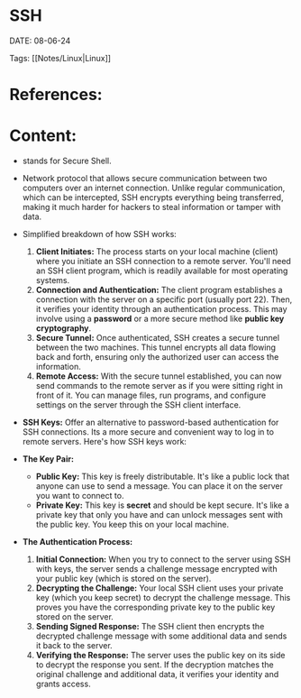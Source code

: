 
# SSH


DATE:  08-06-24


Tags: [[Notes/Linux|Linux]]

# References:



# Content:


- stands for Secure Shell. 
- Network protocol that allows secure communication between two computers over an internet connection. Unlike regular communication, which can be intercepted, SSH encrypts everything being transferred, making it much harder for hackers to steal information or tamper with data.

- Simplified breakdown of how SSH works:
	1. **Client Initiates:** The process starts on your local machine (client) where you initiate an SSH connection to a remote server. You'll need an SSH client program, which is readily available for most operating systems.
	2. **Connection and Authentication:** The client program establishes a connection with the server on a specific port (usually port 22). Then, it verifies your identity through an authentication process. This may involve using a **password** or a more secure method like **public key cryptography**.
	3. **Secure Tunnel:** Once authenticated, SSH creates a secure tunnel between the two machines. This tunnel encrypts all data flowing back and forth, ensuring only the authorized user can access the information.
	4. **Remote Access:** With the secure tunnel established, you can now send commands to the remote server as if you were sitting right in front of it. You can manage files, run programs, and configure settings on the server through the SSH client interface.


- **SSH Keys:** Offer an alternative to password-based authentication for SSH connections. Its a more secure and convenient way to log in to remote servers. Here's how SSH keys work:

- **The Key Pair:**
	- **Public Key:** This key is freely distributable. It's like a public lock that anyone can use to send a message. You can place it on the server you want to connect to.
	- **Private Key:** This key is **secret** and should be kept secure. It's like a private key that only you have and can unlock messages sent with the public key. You keep this on your local machine.

- **The Authentication Process:**
	1. **Initial Connection:** When you try to connect to the server using SSH with keys, the server sends a challenge message encrypted with your public key (which is stored on the server).
	2. **Decrypting the Challenge:** Your local SSH client uses your private key (which you keep secret) to decrypt the challenge message. This proves you have the corresponding private key to the public key stored on the server.
	3. **Sending Signed Response:** The SSH client then encrypts the decrypted challenge message with some additional data and sends it back to the server.
	4. **Verifying the Response:** The server uses the public key on its side to decrypt the response you sent. If the decryption matches the original challenge and additional data, it verifies your identity and grants access.





